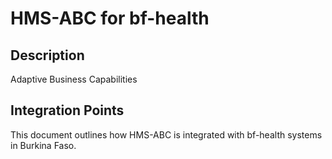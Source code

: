# HMS-ABC for bf-health

## Description

Adaptive Business Capabilities

## Integration Points

This document outlines how HMS-ABC is integrated with bf-health systems in Burkina Faso.
